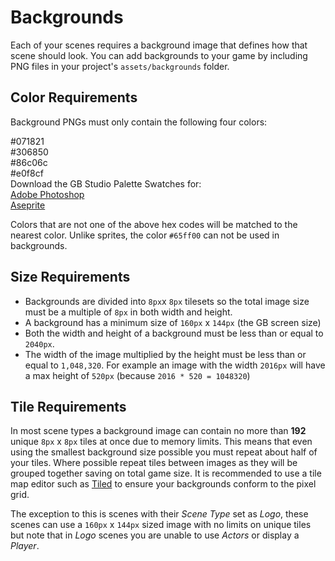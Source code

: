 # Backgrounds

Each of your scenes requires a background image that defines how that scene should look. You can add backgrounds to your game by including PNG files in your project's `assets/backgrounds` folder.

## Color Requirements

Background PNGs must only contain the following four colors:

<div><div class="Swatch" style={{background:"#071821"}}></div><div class="SwatchLabel">#071821</div></div>
<div><div class="Swatch" style={{background:"#306850"}}></div><div class="SwatchLabel">#306850</div></div>
<div><div class="Swatch" style={{background:"#86c06c"}}></div><div class="SwatchLabel">#86c06c</div></div>
<div><div class="Swatch" style={{background:"#e0f8cf"}}></div><div class="SwatchLabel">#e0f8cf</div></div>

<div class="InfoBox">
Download the GB Studio Palette Swatches for:<br />
<a href="/assets/swatches/gb-studio-photoshop.aco">Adobe Photoshop</a><br />
<a href="/assets/swatches/gb-studio-aseprite.aseprite">Aseprite</a>
</div>

Colors that are not one of the above hex codes will be matched to the nearest color. Unlike sprites, the color `#65ff00` can not be used in backgrounds.

## Size Requirements

- Backgrounds are divided into `8px`x `8px` tilesets so the total image size must be a multiple of `8px` in both width and height.
- A background has a minimum size of `160px` x `144px` (the GB screen size)
- Both the width and height of a background must be less than or equal to `2040px`.
- The width of the image multiplied by the height must be less than or equal to `1,048,320`. For example an image with the width `2016px` will have a max height of `520px` (because `2016 * 520 = 1048320`)

## Tile Requirements

In most scene types a background image can contain no more than **192** unique `8px` x `8px` tiles at once due to memory limits. This means that even using the smallest background size possible you must repeat about half of your tiles. Where possible repeat tiles between images as they will be grouped together saving on total game size. It is recommended to use a tile map editor such as [Tiled](https://www.mapeditor.org/) to ensure your backgrounds conform to the pixel grid.

The exception to this is scenes with their _Scene Type_ set as _Logo_, these scenes can use a `160px` x `144px` sized image with no limits on unique tiles but note that in _Logo_ scenes you are unable to use _Actors_ or display a _Player_.
